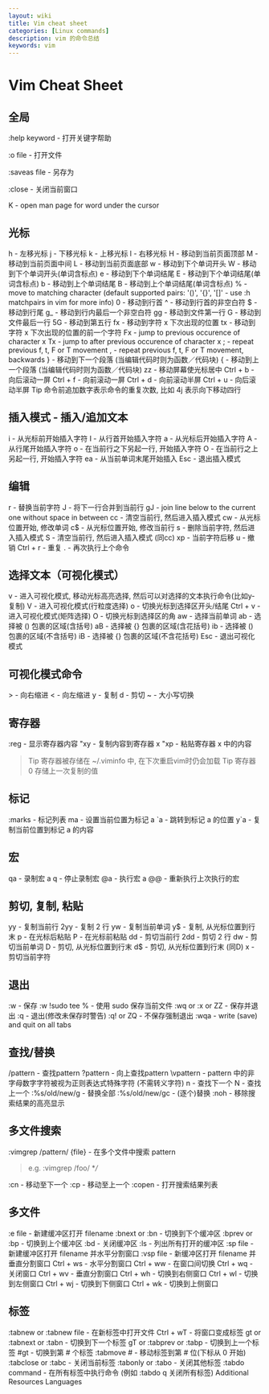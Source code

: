 ```yaml
---
layout: wiki
title: Vim cheat sheet
categories: [Linux commands]
description: vim 的命令总结
keywords: vim
---
```


# Vim Cheat Sheet

## 全局
:help keyword - 打开关键字帮助

:o file - 打开文件

:saveas file - 另存为

:close - 关闭当前窗口

K - open man page for word under the cursor

## 光标
h - 左移光标
j - 下移光标
k - 上移光标
l - 右移光标
H - 移动到当前页面顶部
M - 移动到当前页面中间
L - 移动到当前页面底部
w - 移动到下个单词开头
W - 移动到下个单词开头(单词含标点)
e - 移动到下个单词结尾
E - 移动到下个单词结尾(单词含标点)
b - 移动到上个单词结尾
B - 移动到上个单词结尾(单词含标点)
% - move to matching character (default supported pairs: '()', '{}', '[]' - use :h matchpairs in vim for more info)
0 - 移动到行首
^ - 移动到行首的非空白符
$ - 移动到行尾
g_ - 移动到行内最后一个非空白符
gg - 移动到文件第一行
G - 移动到文件最后一行
5G - 移动到第五行
fx - 移动到字符 x 下次出现的位置
tx - 移动到字符 x 下次出现的位置的前一个字符
Fx - jump to previous occurence of character x
Tx - jump to after previous occurence of character x
; - repeat previous f, t, F or T movement
, - repeat previous f, t, F or T movement, backwards
} - 移动到下一个段落 (当编辑代码时则为函数／代码块)
{ - 移动到上一个段落 (当编辑代码时则为函数／代码块)
zz - 移动屏幕使光标居中
Ctrl + b - 向后滚动一屏
Ctrl + f - 向前滚动一屏
Ctrl + d - 向前滚动半屏
Ctrl + u - 向后滚动半屏
Tip 命令前追加数字表示命令的重复次数, 比如 4j 表示向下移动四行

## 插入模式 - 插入/追加文本
i - 从光标前开始插入字符
I - 从行首开始插入字符
a - 从光标后开始插入字符
A - 从行尾开始插入字符
o - 在当前行之下另起一行, 开始插入字符
O - 在当前行之上另起一行, 开始插入字符
ea - 从当前单词末尾开始插入
Esc - 退出插入模式

## 编辑
r - 替换当前字符
J - 将下一行合并到当前行
gJ - join line below to the current one without space in between
cc - 清空当前行, 然后进入插入模式
cw - 从光标位置开始, 修改单词
c$ - 从光标位置开始, 修改当前行
s - 删除当前字符, 然后进入插入模式
S - 清空当前行, 然后进入插入模式 (同cc)
xp - 当前字符后移
u - 撤销
Ctrl + r - 重复
. - 再次执行上个命令

## 选择文本（可视化模式）
v - 进入可视化模式, 移动光标高亮选择, 然后可以对选择的文本执行命令(比如y-复制)
V - 进入可视化模式(行粒度选择)
o - 切换光标到选择区开头/结尾
Ctrl + v - 进入可视化模式(矩阵选择)
O - 切换光标到选择区的角
aw - 选择当前单词
ab - 选择被 () 包裹的区域(含括号)
aB - 选择被 {} 包裹的区域(含花括号)
ib - 选择被 () 包裹的区域(不含括号)
iB - 选择被 {} 包裹的区域(不含花括号)
Esc - 退出可视化模式

## 可视化模式命令
\> - 向右缩进
\< - 向左缩进
y - 复制
d - 剪切
~ - 大小写切换

## 寄存器
:reg - 显示寄存器内容
"xy - 复制内容到寄存器 x
"xp - 粘贴寄存器 x 中的内容
> Tip 寄存器被存储在 ~/.viminfo 中, 在下次重启vim时仍会加载
> Tip 寄存器 0 存储上一次复制的值

## 标记
:marks - 标记列表
ma - 设置当前位置为标记 a
\`a - 跳转到标记 a 的位置
y\`a - 复制当前位置到标记 a 的内容

## 宏
qa - 录制宏 a
q - 停止录制宏
\@a - 执行宏 a
@@ - 重新执行上次执行的宏

## 剪切, 复制, 粘贴
yy - 复制当前行
2yy - 复制 2 行
yw - 复制当前单词
y$ - 复制, 从光标位置到行末
p - 在光标后粘贴
P - 在光标前粘贴
dd - 剪切当前行
2dd - 剪切 2 行
dw - 剪切当前单词
D - 剪切, 从光标位置到行末
d$ - 剪切, 从光标位置到行末 (同D)
x - 剪切当前字符

## 退出
:w - 保存
:w !sudo tee % - 使用 sudo 保存当前文件
:wq or :x or ZZ - 保存并退出
:q - 退出(修改未保存时警告)
:q! or ZQ - 不保存强制退出
:wqa - write (save) and quit on all tabs

## 查找/替换
/pattern - 查找pattern
?pattern - 向上查找pattern
\vpattern - pattern 中的非字母数字字符被视为正则表达式特殊字符 (不需转义字符)
n - 查找下一个
N - 查找上一个
:%s/old/new/g - 替换全部
:%s/old/new/gc - (逐个)替换
:noh - 移除搜索结果的高亮显示

## 多文件搜索
:vimgrep /pattern/ {file} - 在多个文件中搜索 pattern
> e.g. :vimgrep /foo/ \**/*

:cn - 移动至下一个
:cp - 移动至上一个
:copen - 打开搜索结果列表

## 多文件
:e file - 新建缓冲区打开 filename
:bnext or :bn - 切换到下个缓冲区
:bprev or :bp - 切换到上个缓冲区
:bd - 关闭缓冲区
:ls - 列出所有打开的缓冲区
:sp file - 新建缓冲区打开 filename 并水平分割窗口
:vsp file - 新缓冲区打开 filename 并垂直分割窗口
Ctrl + ws - 水平分割窗口
Ctrl + ww - 在窗口间切换
Ctrl + wq - 关闭窗口
Ctrl + wv - 垂直分割窗口
Ctrl + wh - 切换到右侧窗口
Ctrl + wl - 切换到左侧窗口
Ctrl + wj - 切换到下侧窗口
Ctrl + wk - 切换到上侧窗口

## 标签
:tabnew or :tabnew file - 在新标签中打开文件
Ctrl + wT - 将窗口变成标签
gt or :tabnext or :tabn - 切换到下一个标签
gT or :tabprev or :tabp - 切换到上一个标签
\#gt - 切换到第 # 个标签
:tabmove # - 移动标签到第 # 位(下标从 0 开始)
:tabclose or :tabc - 关闭当前标签
:tabonly or :tabo - 关闭其他标签
:tabdo command - 在所有标签中执行命令 (例如 :tabdo q 关闭所有标签)
Additional Resources
Languages
